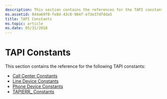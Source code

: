 ```yaml
---
description: This section contains the references for the TAPI constants.
ms.assetid: 844a69f8-fe8d-43c8-984f-e73e37dfdda5
title: TAPI Constants
ms.topic: article
ms.date: 05/31/2018
---
```


# TAPI Constants

This section contains the reference for the following TAPI constants:

-   [Call Center Constants](call-center-constants.md)
-   [Line Device Constants](line-device-constants.md)
-   [Phone Device Constants](phone-device-constants.md)
-   [TAPIERR\_ Constants](tapierr--constants.md)

 

 



